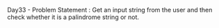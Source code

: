 Day33 - Problem Statement : Get an input string from the user and then check whether it is a palindrome string or not.
